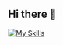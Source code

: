 ## Hi there 👋

[![My Skills](https://skillicons.dev/icons?i=js,html,css,java,azure,MySQL)](https://skillicons.dev)

